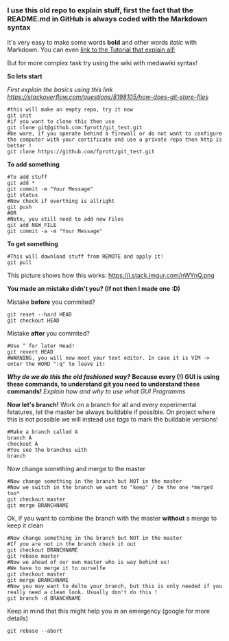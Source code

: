 ### I use this old repo to explain stuff, first the fact that the README.md in GitHub is always coded with the Markdown syntax

It's very easy to make some words **bold** and other words *italic* with Markdown. You can even [link to the Tutorial that explain all!](https://guides.github.com/features/mastering-markdown/)

But for more complex task try using the wiki with mediawiki syntax!

**So lets start**

*First explain the basics using this link https://stackoverflow.com/questions/8198105/how-does-git-store-files*

```
#this will make an empty repo, try it now
git init 
#if you want to clone this then use
git clone git@github.com:fprott/git_test.git
#be ware, if you operate behind a firewall or do not want to configure the computer with your certificate and use a private repo then http is better !
git clone https://github.com/fprott/git_test.git
```
**To add something**

```
#To add stuff
git add *
git commit -m "Your Message"
git status
#Now check if everthing is allright
git push
#OR 
#Note, you still need to add new Files
git add NEW_FILE 
git commit -a -m "Your Message"
```

**To get something**

```
#This will download stuff from REMOTE and apply it!
git pull
```
This picture shows how this works:
https://i.stack.imgur.com/nWYnQ.png

**You made an mistake didn't you? (If not then I made one :D)**

Mistake **before** you commited?
```
git reset --hard HEAD
git checkout HEAD
```
Mistake **after** you commited?
```
#Use ^ for later Head!
git revert HEAD
#WARNING, you will now meet your text editor. In case it is VIM -> enter the WORD ":q" to leave it!
```
_**Why do we do this the old fashioned way?**_
**Because every (!) GUI is using these commands, to understand git you need to understand these commands!**
*Explain how and why to use what GUI Programms*

**Now let's branch!**
Work on a branch for all and every experimental fetatures, let the master be always buildable if possible. On project where this is not possible we will instead use *tags* to mark the buildable versions!
```
#Make a branch called A
branch A 
checkout A
#You see the branches with
branch
```
Now change something and merge to the master
```
#Now change something in the branch but NOT in the master
#Now we switch in the branch we want to "keep" / be the one *merged too*
git checkout master
git merge BRANCHNAME
```

Ok, if you want to combine the branch with the master **without** a merge to keep it clean
```
#Now change something in the branch but NOT in the master
#If you are not in the branch check it out 
git checkout BRANCHNAME
git rebase master
#Now we ahead of our own master who is way behind us!
#We have to merge it to ourselfe
git checkout master
git merge BRANCHNAME
#Now you may want to delte your branch, but this is only needed if you really need a clean look. Usually don't do this !
git branch -d BRANCHNAME
```

Keep in mind that this might help you in an emergency (google for more details)
```
git rebase --abort
```
